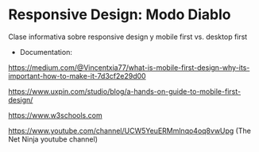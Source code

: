 # Responsive Design: Modo Diablo

Clase informativa sobre responsive design y mobile first vs. desktop first

- Documentation:

https://medium.com/@Vincentxia77/what-is-mobile-first-design-why-its-important-how-to-make-it-7d3cf2e29d00

https://www.uxpin.com/studio/blog/a-hands-on-guide-to-mobile-first-design/

https://www.w3schools.com

https://www.youtube.com/channel/UCW5YeuERMmlnqo4oq8vwUpg (The Net Ninja youtube channel)
